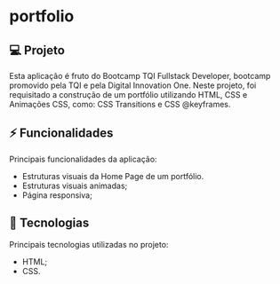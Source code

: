 # portfolio

## 💻 Projeto

Esta aplicação é fruto do Bootcamp TQI Fullstack Developer, bootcamp promovido pela TQI e pela Digital Innovation One. Neste projeto, foi requisitado a construção de um 
portfólio utilizando HTML, CSS e Animações CSS, como: CSS Transitions e CSS @keyframes.

## ⚡ Funcionalidades

Principais funcionalidades da aplicação:
- Estruturas visuais da Home Page de um portfólio.
- Estruturas visuais animadas;
- Página responsiva; 


## 🚀 Tecnologias

Principais tecnologias utilizadas no projeto:
- HTML;
- CSS.
